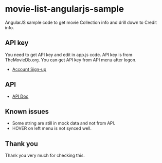 # movie-list-angularjs-sample

AngularJS sample code to get movie Collection info and drill down to Credit info.

## API key

You need to get API key and edit in app.js code. API key is from TheMovieDb.org. You can get API key from API menu after logon.

* [Account Sign-up](https://www.themoviedb.org/account/signup)

## API

* [API Doc](http://docs.themoviedb.apiary.io/)

## Known issues

* Some string are still in mock data and not from API.
* HOVER on left menu is not synced well.

## Thank you

Thank you very much for checking this.

